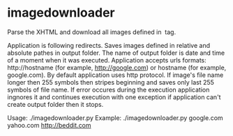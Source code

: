 imagedownloader
===============

Parse the XHTML and download all images defined in <img> tag.

Application is following redirects. Saves images defined in relative and absolute pathes in output folder. The name of output folder is date and time of a moment when it was executed. Application accepts urls formats: http://hostname (for example, http://google.com) or hostname (for example, google.com). By default application uses http protocol. If image's file name longer then 255 symbols then stripes beginning and saves only last 255 symbols of file name. If error occures during the execution application ingnores it and continues execution with one exception if application can't create output folder then it stops.

Usage: ./imagedownloader.py <list of urls>
Example: ./imagedownloader.py google.com yahoo.com http://beddit.com